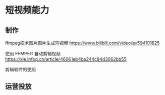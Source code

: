# 短视频能力

## 制作

ffmpeg技术图片图片生成短视频 https://www.bilibili.com/video/av594101825

使用 FFMPEG 自动剪辑视频 https://xie.infoq.cn/article/46061eb4ba244c94d3062bb55

剪辑软件的使用

## 运营投放

